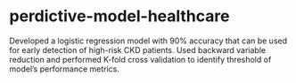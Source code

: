 # perdictive-model-healthcare
Developed a logistic regression model with 90% accuracy that can be used for early detection of high-risk CKD patients. Used backward variable reduction and performed K-fold cross validation to identify threshold of model’s performance metrics.
